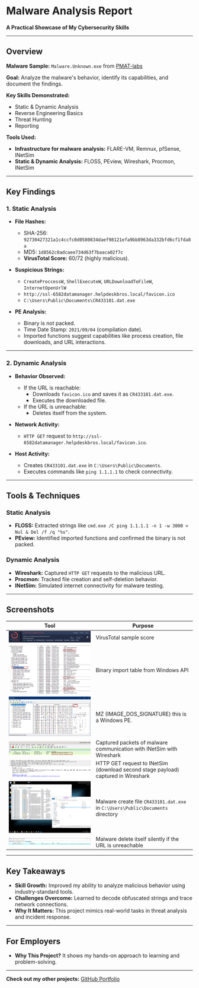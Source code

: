 #  Malware Analysis Report  
**A Practical Showcase of My Cybersecurity Skills**  

---

##  Overview  
**Malware Sample:** `Malware.Unknown.exe` from [PMAT-labs ](https://github.com/HuskyHacks/PMAT-labs/tree/main  )

**Goal:** Analyze the malware's behavior, identify its capabilities, and document the findings.  

**Key Skills Demonstrated:**  
- Static & Dynamic Analysis  
- Reverse Engineering Basics  
- Threat Hunting  
- Reporting  

**Tools Used:**
- **Infrastructure for malware analysis:** FLARE-VM, Remnux, pfSense, INetSim
- **Static & Dynamic Analysis:** FLOSS, PEview, Wireshark, Procmon, INetSim  

---

##  Key Findings  

### **1. Static Analysis**  
- **File Hashes:**  
  - SHA-256: `92730427321a1c4ccfc0d0580834daef98121efa9bb8963da332bfd6cf1fda8a`  
  - MD5: `1d8562c0adcaee734d63f7baaca02f7c`  
  - **VirusTotal Score:** 60/72 (highly malicious).  

- **Suspicious Strings:**  
  - `CreateProccessW`, `ShellExecuteW`, `URLDownloadToFileW`, `InternetOpenUrlW`  
  - `http://ssl-6582datamanager.helpdeskbros.local/favicon.ico`  
  - `C:\Users\Public\Documents\CR433101.dat.exe`  

- **PE Analysis:**  
  - Binary is not packed.  
  - Time Date Stamp: `2021/09/04` (compilation date).  
  - Imported functions suggest capabilities like process creation, file downloads, and URL interactions.  

---

### **2. Dynamic Analysis**  
- **Behavior Observed:**  
  - If the URL is reachable:  
    - Downloads `favicon.ico` and saves it as `CR433101.dat.exe`.  
    - Executes the downloaded file.  
  - If the URL is unreachable:  
    - Deletes itself from the system.  

- **Network Activity:**  
  - `HTTP GET` request to `http://ssl-6582datamanager.helpdeskbros.local/favicon.ico`.  

- **Host Activity:**  
  - Creates `CR433101.dat.exe` in `C:\Users\Public\Documents`.  
  - Executes commands like `ping 1.1.1.1` to check connectivity.  

---

##  Tools & Techniques  

### **Static Analysis**  
- **FLOSS:** Extracted strings like `cmd.exe /C ping 1.1.1.1 -n 1 -w 3000 > Nul & Del /f /q "%s"`.  
- **PEview:** Identified imported functions and confirmed the binary is not packed.  

### **Dynamic Analysis**  
- **Wireshark:** Captured `HTTP GET` requests to the malicious URL.  
- **Procmon:** Tracked file creation and self-deletion behavior.  
- **INetSim:** Simulated internet connectivity for malware testing.  

---

##  Screenshots  

| **Tool**   | **Purpose**                          |  
|------------|--------------------------------------|  
| ![VirusTotal](https://github.com/sapan322/Raman-Cybersecurity-Portfolio/blob/main/Malware%20Development%20%26%20Analysis/Malware%20Analysis/Reports/screenshots/%231_1.png) | VirusTotal sample score |  
| ![PEview](https://github.com/sapan322/Raman-Cybersecurity-Portfolio/blob/main/Malware%20Development%20%26%20Analysis/Malware%20Analysis/Reports/screenshots/%231_2.png)     | Binary import table from Windows API |
| ![PEview](https://github.com/sapan322/Raman-Cybersecurity-Portfolio/blob/main/Malware%20Development%20%26%20Analysis/Malware%20Analysis/Reports/screenshots/%231_3.png)     | MZ (IMAGE_DOS_SIGNATURE) this is a Windows PE. |
| ![Wireshark](https://github.com/sapan322/Raman-Cybersecurity-Portfolio/blob/main/Malware%20Development%20%26%20Analysis/Malware%20Analysis/Reports/screenshots/%231_4.png)     | Captured packets of malware communication with INetSim with Wireshark |
| ![Wireshark](https://github.com/sapan322/Raman-Cybersecurity-Portfolio/blob/main/Malware%20Development%20%26%20Analysis/Malware%20Analysis/Reports/screenshots/%231_5.png)     | HTTP GET request to INetSim (download second stage payload) captured in Wireshark |
| ![Procmon](https://github.com/sapan322/Raman-Cybersecurity-Portfolio/blob/main/Malware%20Development%20%26%20Analysis/Malware%20Analysis/Reports/screenshots/%231_6.png)     | Malware create file `CR433101.dat.exe` in `C:\Users\Public\Documents` directory |
| ![Procmon](https://github.com/sapan322/Raman-Cybersecurity-Portfolio/blob/main/Malware%20Development%20%26%20Analysis/Malware%20Analysis/Reports/screenshots/%231_7.png)     | Malware delete itself silently if the URL is unreachable  |



---

##  Key Takeaways  
- **Skill Growth:** Improved my ability to analyze malicious behavior using industry-standard tools.  
- **Challenges Overcome:** Learned to decode obfuscated strings and trace network connections.  
- **Why It Matters:** This project mimics real-world tasks in threat analysis and incident response.  


---

##  For Employers  
- **Why This Project?** It shows my hands-on approach to learning and problem-solving.  

---

 **Check out my other projects:** [GitHub Portfolio]([https://github.com/yourprofile](https://github.com/sapan322/Raman-Cybersecurity-Portfolio/tree/main))  
